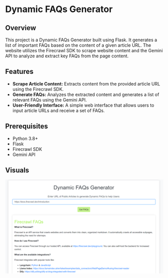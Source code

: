 # Dynamic FAQs Generator

## Overview

This project is a Dynamic FAQs Generator built using Flask. It generates a list of important FAQs based on the content of a given article URL. The website utilizes the Firecrawl SDK to scrape website content and the Gemini API to analyze and extract key FAQs from the page content.

## Features

- **Scrape Article Content:** Extracts content from the provided article URL using the Firecrawl SDK.
- **Generate FAQs:** Analyzes the extracted content and generates a list of relevant FAQs using the Gemini API.
- **User-Friendly Interface:** A simple web interface that allows users to input article URLs and receive a set of FAQs.

## Prerequisites

- Python 3.8+
- Flask
- Firecrawl SDK
- Gemini API

## Visuals

![homepage](Screenshots/img.png)
